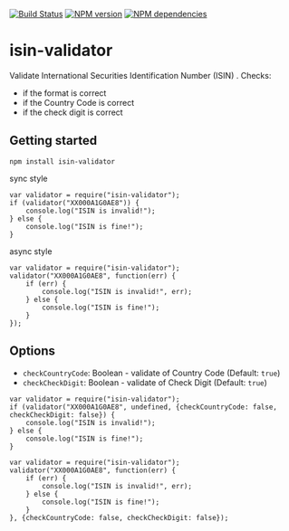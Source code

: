 
[![Build Status](https://secure.travis-ci.org/floydspace/isin-validator.png)](http://travis-ci.org/floydspace/isin-validator)
[![NPM version](https://badge.fury.io/js/isin-validator.png)](http://badge.fury.io/js/isin-validator)
[![NPM dependencies](https://david-dm.org/floydspace/isin-validator.png)](https://david-dm.org/floydspace/isin-validator)

# isin-validator

Validate International Securities Identification Number (ISIN) . Checks:

* if the format is correct
* if the Country Code is correct
* if the check digit is correct

## Getting started

```
npm install isin-validator
```

sync style

```
var validator = require("isin-validator");
if (validator("XX000A1G0AE8")) {
	console.log("ISIN is invalid!");
} else {
	console.log("ISIN is fine!");
}
```

async style

```
var validator = require("isin-validator");
validator("XX000A1G0AE8", function(err) {
	if (err) {
		console.log("ISIN is invalid!", err);
	} else {
		console.log("ISIN is fine!");
	}
});
```

## Options

* `checkCountryCode`: Boolean - validate of Country Code (Default: `true`)
* `checkCheckDigit`: Boolean -  validate of Check Digit (Default: `true`)

```
var validator = require("isin-validator");
if (validator("XX000A1G0AE8", undefined, {checkCountryCode: false, checkCheckDigit: false}) {
	console.log("ISIN is invalid!");
} else {
	console.log("ISIN is fine!");
}

var validator = require("isin-validator");
validator("XX000A1G0AE8", function(err) {
	if (err) {
		console.log("ISIN is invalid!", err);
	} else {
		console.log("ISIN is fine!");
	}
}, {checkCountryCode: false, checkCheckDigit: false});
```
